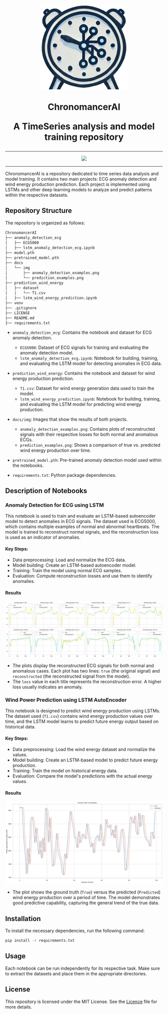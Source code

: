 <p align="center"><img align="center" width="280" src="docs/img/icon.png"/></p>
<h1 align="center">ChronomancerAI 

A TimeSeries analysis and model training repository</h1>
<hr>

<p align="center">
  <a href="https://skillicons.dev">
    <img src="https://skillicons.dev/icons?i=python,pytorch" />
  </a>
</p>
<hr>

ChronomancerAI is a repository dedicated to time series data analysis and model training. It contains two main projects: ECG anomaly detection and wind energy production prediction. Each project is implemented using LSTMs and other deep learning models to analyze and predict patterns within the respective datasets.

## Repository Structure

The repository is organized as follows:

```
ChronomancerAI
├── anomaly_detection_ecg
│   ├── ECG5000
│   ├── lstm_anomaly_detection_ecg.ipynb
├── model.pth
├── pretrained_model.pth
├── docs
│   └── img
│       ├── anomaly_detection_examples.png
│       └── prediction_examples.png
├── prediction_wind_energy
│   ├── dataset
│   │   └── T1.csv
│   ├── lstm_wind_energy_prediction.ipynb
├── venv
├── .gitignore
├── LICENSE
├── README.md
├── requirements.txt
```

- `anomaly_detection_ecg`: Contains the notebook and dataset for ECG anomaly detection.

  - `ECG5000`: Dataset of ECG signals for training and evaluating the anomaly detection model.
  - `lstm_anomaly_detection_ecg.ipynb`: Notebook for building, training, and evaluating the LSTM model for detecting anomalies in ECG data.

- `prediction_wind_energy`: Contains the notebook and dataset for wind energy production prediction.

  - `T1.csv`: Dataset for wind energy generation data used to train the model.
  - `lstm_wind_energy_prediction.ipynb`: Notebook for building, training, and evaluating the LSTM model for predicting wind energy production.

- `docs/img`: Images that show the results of both projects.

  - `anomaly_detection_examples.png`: Contains plots of reconstructed signals with their respective losses for both normal and anomalous ECGs.
  - `prediction_examples.png`: Shows a comparison of true vs. predicted wind energy production over time.

- `pretrained_model.pth`: Pre-trained anomaly detection model used within the notebooks.

- `requirements.txt`: Python package dependencies.

## Description of Notebooks

### Anomaly Detection for ECG using LSTM

This notebook is used to train and evaluate an LSTM-based autoencoder model to detect anomalies in ECG signals. The dataset used is ECG5000, which contains multiple examples of normal and abnormal heartbeats. The model is trained to reconstruct normal signals, and the reconstruction loss is used as an indicator of anomalies.

#### Key Steps:

- Data preprocessing: Load and normalize the ECG data.
- Model building: Create an LSTM-based autoencoder model.
- Training: Train the model using normal ECG samples.
- Evaluation: Compute reconstruction losses and use them to identify anomalies.

#### Results

![Normal and Anomaly Classification Examples](docs/img/anomaly_detection_examples.png)

- The plots display the reconstructed ECG signals for both normal and anomalous cases. Each plot has two lines: `true` (the original signal) and `reconstructed` (the reconstructed signal from the model).
- The `loss` value in each title represents the reconstruction error. A higher loss usually indicates an anomaly.

### Wind Power Prediction using LSTM AutoEncoder

This notebook is designed to predict wind energy production using LSTMs. The dataset used (`T1.csv`) contains wind energy production values over time, and the LSTM model learns to predict future energy output based on historical data.

#### Key Steps:

- Data preprocessing: Load the wind energy dataset and normalize the values.
- Model building: Create an LSTM-based model to predict future energy production.
- Training: Train the model on historical energy data.
- Evaluation: Compare the model's predictions with the actual energy values.

#### Results

![Wind Power Prediction Example](docs/img/prediction_examples.png)

- The plot shows the ground truth (`True`) versus the predicted (`Predicted`) wind energy production over a period of time. The model demonstrates good predictive capability, capturing the general trend of the true data.

## Installation

To install the necessary dependencies, run the following command:

```sh
pip install -r requirements.txt
```

## Usage

Each notebook can be run independently for its respective task. Make sure to extract the datasets and place them in the appropriate directories.

## License

This repository is licensed under the MIT License. See the [Licence](LICENSE) file for more details.

